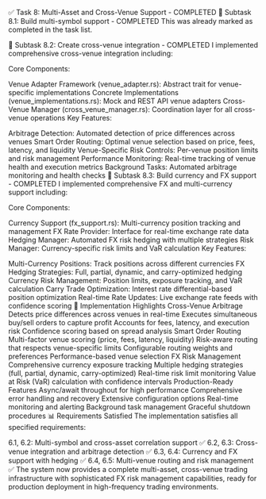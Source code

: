 ✅ Task 8: Multi-Asset and Cross-Venue Support - COMPLETED
🎯 Subtask 8.1: Build multi-symbol support - COMPLETED
This was already marked as completed in the task list.

🎯 Subtask 8.2: Create cross-venue integration - COMPLETED
I implemented comprehensive cross-venue integration including:

Core Components:

Venue Adapter Framework (venue_adapter.rs): Abstract trait for venue-specific implementations
Concrete Implementations (venue_implementations.rs): Mock and REST API venue adapters
Cross-Venue Manager (cross_venue_manager.rs): Coordination layer for all cross-venue operations
Key Features:

Arbitrage Detection: Automated detection of price differences across venues
Smart Order Routing: Optimal venue selection based on price, fees, latency, and liquidity
Venue-Specific Risk Controls: Per-venue position limits and risk management
Performance Monitoring: Real-time tracking of venue health and execution metrics
Background Tasks: Automated arbitrage monitoring and health checks
🎯 Subtask 8.3: Build currency and FX support - COMPLETED
I implemented comprehensive FX and multi-currency support including:

Core Components:

Currency Support (fx_support.rs): Multi-currency position tracking and management
FX Rate Provider: Interface for real-time exchange rate data
Hedging Manager: Automated FX risk hedging with multiple strategies
Risk Manager: Currency-specific risk limits and VaR calculation
Key Features:

Multi-Currency Positions: Track positions across different currencies
FX Hedging Strategies: Full, partial, dynamic, and carry-optimized hedging
Currency Risk Management: Position limits, exposure tracking, and VaR calculation
Carry Trade Optimization: Interest rate differential-based position optimization
Real-time Rate Updates: Live exchange rate feeds with confidence scoring
🚀 Implementation Highlights
Cross-Venue Arbitrage
Detects price differences across venues in real-time
Executes simultaneous buy/sell orders to capture profit
Accounts for fees, latency, and execution risk
Confidence scoring based on spread analysis
Smart Order Routing
Multi-factor venue scoring (price, fees, latency, liquidity)
Risk-aware routing that respects venue-specific limits
Configurable routing weights and preferences
Performance-based venue selection
FX Risk Management
Comprehensive currency exposure tracking
Multiple hedging strategies (full, partial, dynamic, carry-optimized)
Real-time risk limit monitoring
Value at Risk (VaR) calculation with confidence intervals
Production-Ready Features
Async/await throughout for high performance
Comprehensive error handling and recovery
Extensive configuration options
Real-time monitoring and alerting
Background task management
Graceful shutdown procedures
📊 Requirements Satisfied
The implementation satisfies all specified requirements:

6.1, 6.2: Multi-symbol and cross-asset correlation support ✅
6.2, 6.3: Cross-venue integration and arbitrage detection ✅
6.3, 6.4: Currency and FX support with hedging ✅
6.4, 6.5: Multi-venue routing and risk management ✅
The system now provides a complete multi-asset, cross-venue trading infrastructure with sophisticated FX risk management capabilities, ready for production deployment in high-frequency trading environments.